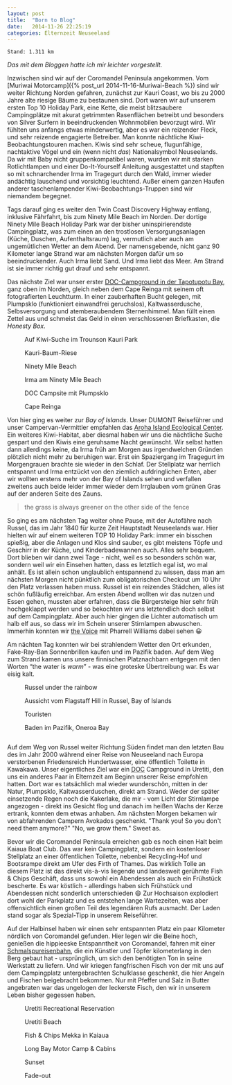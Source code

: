 ```yaml
---
layout: post
title:  "Born to Blog"
date:   2014-11-26 22:25:19
categories: Elternzeit Neuseeland
---
```

	Stand: 1.311 km

*Das mit dem Bloggen hatte ich mir leichter vorgestellt.*

Inzwischen sind wir auf der Coromandel Peninsula angekommen. Vom [Muriwai Motorcamp]({% post_url 2014-11-16-Muriwai-Beach %}) sind wir weiter Richtung Norden gefahren, zunächst zur Kauri Coast, wo bis zu 2000 Jahre alte riesige Bäume zu bestaunen sind. Dort waren wir auf unserem ersten Top 10 Holiday Park, eine Kette, die meist blitzsaubere Campingplätze mit akurat getrimmten Rasenflächen betreibt und besonders von Silver Surfern in beeindruckenden Wohnmobilen bevorzugt wird. Wir fühlten uns anfangs etwas minderwertig, aber es war ein reizender Fleck, und sehr reizende engagierte Betreiber. Man konnte nächtliche Kiwi-Beobachtungstouren machen. Kiwis sind sehr scheue, flugunfähige, nachtaktive Vögel und ein (wenn nicht *das*) Nationalsymbol Neuseelands. Da wir mit Baby nicht gruppenkompatibel waren, wurden wir mit starken Rotlichtlampen und einer Do-It-Yourself Anleitung ausgestattet und stapften so mit schnarchender Irma im Tragegurt durch den Wald, immer wieder andächtig lauschend und vorsichtig leuchtend. Außer einem ganzen Haufen anderer taschenlampender Kiwi-Beobachtungs-Truppen sind wir niemandem begegnet.

Tags darauf ging es weiter den Twin Coast Discovery Highway entlang, inklusive Fährfahrt, bis zum Ninety Mile Beach im Norden. Der dortige Ninety Mile Beach Holiday Park war der bisher uninspirierendste Campingplatz, was zum einen an den trostlosen Versorgungsanlagen (Küche, Duschen, Aufenthaltsraum) lag, vermutlich aber auch am ungemütlichen Wetter an dem Abend. Der namensgebende, nicht ganz 90 Kilometer lange Strand war am nächsten Morgen dafür um so beeindruckender. Auch Irma liebt Sand. Und Irma liebt das Meer. Am Strand ist sie immer richtig gut drauf und sehr entspannt.

Das nächste Ziel war unser erster [DOC-Campground in der Tapotupotu Bay][tapotupotu], ganz oben im Norden, gleich neben dem Cape Reinga mit seinem oft fotografierten Leuchtturm. In einer zauberhaften Bucht gelegen, mit Plumpsklo (funktioniert einwandfrei geruchslos), Kaltwasserdusche, Selbsversorgung und atemberaubendem Sternenhimmel. Man füllt einen Zettel aus und schmeist das Geld in einen verschlossenen Briefkasten, die *Honesty Box*.

<div class="carousel">
<figure>
	<picture>
		<source srcset="/assets/images/phone/DSC01954.JPG" media="(max-width:320px)">
		<source srcset="/assets/images/tablet/DSC01954.JPG" media="(max-width:800px)">
		<source srcset="/assets/images/desktop/DSC01954.JPG" media="(min-width:800px)">
		<img alt="">
	</picture>
	<figcaption>Auf Kiwi-Suche im Trounson Kauri Park</figcaption>
</figure>
<figure>
	<picture>
		<source srcset="/assets/images/phone/IMGP0513.JPG" media="(max-width:320px)">
		<source srcset="/assets/images/tablet/IMGP0513.JPG" media="(max-width:800px)">
		<source srcset="/assets/images/desktop/IMGP0513.JPG" media="(min-width:800px)">
		<img alt="">
	</picture>
	<figcaption>Kauri-Baum-Riese</figcaption>
</figure>
<figure>
	<picture>
		<source srcset="/assets/images/phone/IMGP0534.JPG" media="(max-width:320px)">
		<source srcset="/assets/images/tablet/IMGP0534.JPG" media="(max-width:800px)">
		<source srcset="/assets/images/desktop/IMGP0534.JPG" media="(min-width:800px)">
		<img alt="">
	</picture>
	<figcaption>Ninety Mile Beach</figcaption>
</figure>
<figure>
	<picture>
		<source srcset="/assets/images/phone/IMGP0542.JPG" media="(max-width:320px)">
		<source srcset="/assets/images/tablet/IMGP0542.JPG" media="(max-width:800px)">
		<source srcset="/assets/images/desktop/IMGP0542.JPG" media="(min-width:800px)">
		<img alt="">
	</picture>
	<figcaption>Irma am Ninety Mile Beach</figcaption>
</figure>
<figure>
	<picture>
		<source srcset="/assets/images/phone/DSC01997.JPG" media="(max-width:320px)">
		<source srcset="/assets/images/tablet/DSC01997.JPG" media="(max-width:800px)">
		<source srcset="/assets/images/desktop/DSC01997.JPG" media="(min-width:800px)">
		<img alt="">
	</picture>
	<figcaption>DOC Campsite mit Plumpsklo</figcaption>
</figure>
<figure>
	<picture>
		<source srcset="/assets/images/phone/IMGP0562.JPG" media="(max-width:320px)">
		<source srcset="/assets/images/tablet/IMGP0562.JPG" media="(max-width:800px)">
		<source srcset="/assets/images/desktop/IMGP0562.JPG" media="(min-width:800px)">
		<img alt="">
	</picture>
	<figcaption>Cape Reinga</figcaption>
</figure>
</div>

Von hier ging es weiter zur *Bay of Islands*. Unser DUMONT Reiseführer und unser Campervan-Vermittler empfahlen das [Aroha Island Ecological Center][arohaisland]. Ein weiteres Kiwi-Habitat, aber diesmal haben wir uns die nächtliche Suche gespart und den Kiwis eine geruhsame Nacht gewünscht. Wir selbst hatten dann allerdings keine, da Irma früh am Morgen aus irgendwelchen Gründen plötzlich nicht mehr zu beruhigen war. Erst ein Spaziergang im Tragegurt im Morgengrauen brachte sie wieder in den Schlaf. Der Stellplatz war herrlich entspannt und Irma entzückt von den ziemlich aufdringlichen Enten, aber wir wollten erstens mehr von der Bay of Islands sehen und verfallen zweitens auch beide leider immer wieder dem Irrglauben vom grünen Gras auf der anderen Seite des Zauns.

> the grass is always greener on the other side of the fence

So ging es am nächsten Tag weiter ohne Pause, mit der Autofähre nach Russel, das im Jahr 1840 für kurze Zeit Hauptstadt Neuseelands war. Hier hielten wir auf einem weiteren TOP 10 Holiday Park: immer ein bisschen spießig, aber die Anlagen und Klos sind sauber, es gibt meistens Töpfe und Geschirr in der Küche, und Kinderbadewannen auch. Alles sehr bequem. Dort blieben wir dann zwei Tage - nicht, weil es so besonders schön war, sondern weil wir ein Einsehen hatten, dass es letztlich egal ist, wo mal anhält. Es ist allein schon unglaublich entspannend zu wissen, dass man am nächsten Morgen nicht pünktlich zum obligatorischen Checkout um 10 Uhr den Platz verlassen haben muss. Russel ist ein reizendes Städchen, alles ist schön fußläufig erreichbar. Am ersten Abend wollten wir das nutzen und Essen gehen, mussten aber erfahren, dass die Bürgersteige hier sehr früh hochgeklappt werden und so bekochten wir uns letztendlich doch selbst auf dem Campingplatz. Aber auch hier gingen die Lichter automatisch um halb elf aus, so dass wir im Schein unserer Stirnlampen abwuschen. Immerhin konnten wir [the Voice][thevoice] mit Pharrell Williams dabei sehen :grinning:

Am nächten Tag konnten wir bei strahlendem Wetter den Ort erkunden, Fake-Ray-Ban Sonnenbrillen kaufen und im Pazifik baden. Auf dem Weg zum Strand kamen uns unsere finnischen Platznachbarn entgegen mit den Worten “the water is *warm*” - was eine groteske Übertreibung war. Es war eisig kalt.

<div class="carousel">
<figure>
	<picture>
		<source srcset="/assets/images/phone/DSC02025.JPG" media="(max-width:320px)">
		<source srcset="/assets/images/tablet/DSC02025.JPG" media="(max-width:800px)">
		<source srcset="/assets/images/desktop/DSC02025.JPG" media="(min-width:800px)">
		<img alt="">
	</picture>
	<figcaption>Russel under the rainbow</figcaption>
</figure>
<figure>
	<picture>
		<source srcset="/assets/images/phone/IMGP0592.JPG" media="(max-width:320px)">
		<source srcset="/assets/images/tablet/IMGP0592.JPG" media="(max-width:800px)">
		<source srcset="/assets/images/desktop/IMGP0592.JPG" media="(min-width:800px)">
		<img alt="">
	</picture>
	<figcaption>Aussicht vom Flagstaff Hill in Russel, Bay of Islands</figcaption>
</figure>
<figure>
	<picture>
		<source srcset="/assets/images/phone/IMGP0591.JPG" media="(max-width:320px)">
		<source srcset="/assets/images/tablet/IMGP0591.JPG" media="(max-width:800px)">
		<source srcset="/assets/images/desktop/IMGP0591.JPG" media="(min-width:800px)">
		<img alt="">
	</picture>
	<figcaption>Touristen</figcaption>
</figure>
<figure>
	<picture>
		<source srcset="/assets/images/phone/DSC02032.JPG" media="(max-width:320px)">
		<source srcset="/assets/images/tablet/DSC02032.JPG" media="(max-width:800px)">
		<source srcset="/assets/images/desktop/DSC02032.JPG" media="(min-width:800px)">
		<img alt="">
	</picture>
	<figcaption>Baden im Pazifik, Oneroa Bay</figcaption>
</figure>
<figure>
	<picture>
		<source srcset="/assets/images/phone/DSC02035.JPG" media="(max-width:320px)">
		<source srcset="/assets/images/tablet/DSC02035.JPG" media="(max-width:800px)">
		<source srcset="/assets/images/desktop/DSC02035.JPG" media="(min-width:800px)">
		<img alt="">
	</picture>
</figure>
</div>

Auf dem Weg von Russel weiter Richtung Süden findet man den letzten Bau des im Jahr 2000 während einer Reise von Neuseeland nach Europa verstorbenen Friedensreich Hundertwasser, eine öffentlich Toilette in Kawakawa. Unser eigentliches Ziel war ein <abbr title="Department of Conservation">DOC</abbr> Campground in Uretiti, den uns ein anderes Paar in Elternzeit am Beginn unserer Reise empfohlen hatten. Dort war es tatsächlich mal wieder wunderschön, mitten in der Natur, Plumpsklo, Kaltwasserduschen, direkt am Strand. Weder der später einsetzende Regen noch die Kakerlake, die mir - vom Licht der Stirnlampe angezogen - direkt ins Gesicht flog und danach im heißen Wachs der Kerze ertrank, konnten dem etwas anhaben. Am nächsten Morgen bekamen wir von abfahrenden Campern Avokados geschenkt. "Thank you! So you don't need them anymore?" "No, we grow them." Sweet as.

Bevor wir die Coromandel Peninsula erreichen gab es noch einen Halt beim Kaiaua Boat Club. Das war kein Campingplatz, sondern ein kostenloser Stellplatz an einer öffentlichen Toilette, nebenbei Recycling-Hof und Bootsrampe direkt am Ufer des Firth of Thames. Das wirklich Tolle an diesem Platz ist das direkt vis-à-vis liegende und landesweit gerühmte Fish & Chips Geschäft, dass uns sowohl ein Abendessen als auch ein Frühstück bescherte. Es war köstlich - allerdings haben sich Frühstück und Abendessen nicht sonderlich unterschieden :smile: Zur Hochsaison explodiert dort wohl der Parkplatz und es entstehen lange Wartezeiten, was aber offensichtlich einen großen Teil des legendären Rufs ausmacht. Der Laden stand sogar als Spezial-Tipp in unserem Reiseführer.

Auf der Halbinsel haben wir einen sehr entspannten Platz ein paar Kilometer nördlich von Coromandel gefunden. Hier legen wir die Beine hoch, genießen die hippieeske Entspanntheit von Coromandel, fahren mit einer [Schmalspureisenbahn][dcr], die ein Künstler und Töpfer kilometerlang in den Berg gebaut hat - ursprünglich, um sich den benötigten Ton in seine Werkstatt zu liefern. Und wir kriegen fangfrischen Fisch von der mit uns auf dem Campingplatz untergebrachten Schulklasse geschenkt, die hier Angeln und Fischen beigebracht bekommen. Nur mit Pfeffer und Salz in Butter angebraten war das ungelogen der leckerste Fisch, den wir in unserem Leben bisher gegessen haben.

<div class="carousel">
<figure>
	<picture>
		<source srcset="/assets/images/phone/DSC02062.JPG" media="(max-width:320px)">
		<source srcset="/assets/images/tablet/DSC02062.JPG" media="(max-width:800px)">
		<source srcset="/assets/images/desktop/DSC02062.JPG" media="(min-width:800px)">
		<img alt="">
	</picture>
	<figcaption>Uretiti Recreational Reservation</figcaption>
</figure>
<figure>
	<picture>
		<source srcset="/assets/images/phone/DSC02064.JPG" media="(max-width:320px)">
		<source srcset="/assets/images/tablet/DSC02064.JPG" media="(max-width:800px)">
		<source srcset="/assets/images/desktop/DSC02064.JPG" media="(min-width:800px)">
		<img alt="">
	</picture>
	<figcaption>Uretiti Beach</figcaption>
</figure>
<figure>
	<picture>
		<source srcset="/assets/images/phone/IMGP0606.JPG" media="(max-width:320px)">
		<source srcset="/assets/images/tablet/IMGP0606.JPG" media="(max-width:800px)">
		<source srcset="/assets/images/desktop/IMGP0606.JPG" media="(min-width:800px)">
		<img alt="">
	</picture>
	<figcaption>Fish & Chips Mekka in Kaiaua</figcaption>
</figure>
<figure>
	<picture>
		<source srcset="/assets/images/phone/DSC02083.JPG" media="(max-width:320px)">
		<source srcset="/assets/images/tablet/DSC02083.JPG" media="(max-width:800px)">
		<source srcset="/assets/images/desktop/DSC02083.JPG" media="(min-width:800px)">
		<img alt="">
	</picture>
	<figcaption>Long Bay Motor Camp & Cabins</figcaption>
</figure>
<figure>
	<picture>
		<source srcset="/assets/images/phone/DSC02081.JPG" media="(max-width:320px)">
		<source srcset="/assets/images/tablet/DSC02081.JPG" media="(max-width:800px)">
		<source srcset="/assets/images/desktop/DSC02081.JPG" media="(min-width:800px)">
		<img alt="">
	</picture>
	<figcaption>Sunset</figcaption>
</figure>
<figure>
	<picture>
		<source srcset="/assets/images/phone/IMGP0610.JPG" media="(max-width:320px)">
		<source srcset="/assets/images/tablet/IMGP0610.JPG" media="(max-width:800px)">
		<source srcset="/assets/images/desktop/IMGP0610.JPG" media="(min-width:800px)">
		<img alt="">
	</picture>
	<figcaption>Fade-out</figcaption>
</figure>
</div>

[tapotupotu]: http://www.doc.govt.nz/parks-and-recreation/places-to-stay/conservation-campsites-by-region/northland/kaitaia-area/tapotupotu/
[arohaisland]: http://www.arohaisland.co.nz/
[thevoice]: http://www.nbc.com/the-voice
[dcr]: http://www.drivingcreekrailway.co.nz/
